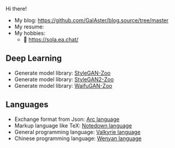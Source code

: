 Hi there!


- My blog: https://github.com/GalAster/blog.source/tree/master
- My resume: 
- My hobbies:
  - 🎼 https://sola.ea.chat/


## Deep Learning

- Generate model library: [StyleGAN-Zoo](https://github.com/GalAster/StyleGAN-Zoo)
- Generate model library: [StyleGAN2-Zoo]()
- Generate model library: [WaifuGAN-Zoo]()

## Languages

- Exchange format from Json: [Arc language](https://arc-lang.netlify.app/)
- Markup language like TeX: [Notedown language](https://notedown-language.netlify.app/cn/basic/)
- General programming language: [Valkyrie language](https://valkyrie-language.netlify.app/cn/basic/#literal)
- Chinese programming language: [Wenyan language](https://wenyan.netlify.app/basic/)


